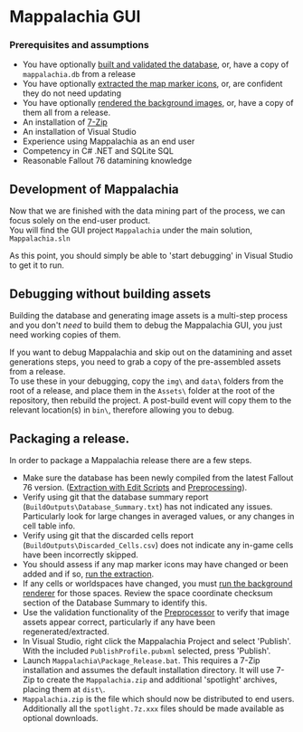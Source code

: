 # Mappalachia GUI

### Prerequisites and assumptions
* You have optionally [built and validated the database](Preprocessor.md), or, have a copy of `mappalachia.db` from a release
* You have optionally [extracted the map marker icons](IconExtraction.md), or, are confident they do not need updating
* You have optionally [rendered the background images](BackgroundRendering.md), or, have a copy of them all from a release.
* An installation of [7-Zip](https://www.7-zip.org/download.html)
* An installation of Visual Studio
* Experience using Mappalachia as an end user
* Competency in C# .NET and SQLite SQL
* Reasonable Fallout 76 datamining knowledge

## Development of Mappalachia
Now that we are finished with the data mining part of the process, we can focus solely on the end-user product.<br/>
You will find the GUI project `Mappalachia` under the main solution, `Mappalachia.sln`<br/>

As this point, you should simply be able to 'start debugging' in Visual Studio to get it to run.
<br/>

## Debugging without building assets
Building the database and generating image assets is a multi-step process and you don't *need* to build them to debug the Mappalachia GUI, you just need working copies of them.<br/>

If you want to debug Mappalachia and skip out on the datamining and asset generations steps, you need to grab a copy of the pre-assembled assets from a release.<br/>
To use these in your debugging, copy the `img\` and `data\` folders from the root of a release, and place them in the `Assets\` folder at the root of the repository, then rebuild the project. A post-build event will copy them to the relevant location(s) in `bin\`, therefore allowing you to debug.
<br/>

## Packaging a release.
In order to package a Mappalachia release there are a few steps.
* Make sure the database has been newly compiled from the latest Fallout 76 version. ([Extraction with Edit Scripts](EditScripts.md) and [Preprocessing](preprocessor.md)).
* Verify using git that the database summary report (`BuildOutputs\Database_Summary.txt`) has not indicated any issues. Particularly look for large changes in averaged values, or any changes in cell table info.
* Verify using git that the discarded cells report (`BuildOutputs\Discarded_Cells.csv`) does not indicate any in-game cells have been incorrectly skipped.
* You should assess if any map marker icons may have changed or been added and if so, [run the extraction](IconExtraction.md).
* If any cells or worldspaces have changed, you must [run the background renderer](BackgroundRendering.md) for those spaces. Review the space coordinate checksum section of the Database Summary to identify this.
* Use the validation functionality of the [Preprocessor](Preprocessor.md) to verify that image assets appear correct, particularly if any have been regenerated/extracted.
* In Visual Studio, right click the Mappalachia Project and select 'Publish'. With the included `PublishProfile.pubxml` selected, press 'Publish'.
* Launch `Mappalachia\Package_Release.bat`. This requires a 7-Zip installation and assumes the default installation directory. It will use 7-Zip to create the `Mappalachia.zip` and additional 'spotlight' archives, placing them at `dist\`.
* `Mappalachia.zip` is the file which should now be distributed to end users. Additionally all the `spotlight.7z.xxx` files should be made available as optional downloads.
